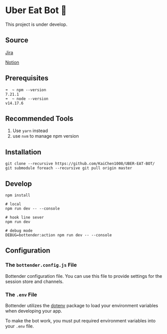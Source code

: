 # Uber Eat Bot 🤖

This project is under develop.

## Source

[Jira]()

[Notion]()

## Prerequisites 

```
➜  ~ npm --version
7.21.1
➜  ~ node --version
v14.17.6
```

## Recommended Tools
1. Use `yarn` instead
2. use `nvm` to manage npm version


## Installation
```
git clone --recursive https://github.com/KaiChen1008/UBER-EAT-BOT/
git submodule foreach --recursive git pull origin master
```

## Develop
```
npm install

# local
npm run dev -- --console

# hook line sever
npm run dev

# debug mode
DEBUG=bottender:action npm run dev -- --console
```



## Configuration

### The `bottender.config.js` File

Bottender configuration file. You can use this file to provide settings for the session store and channels.

### The `.env` File

Bottender utilizes the [dotenv](https://www.npmjs.com/package/dotenv) package to load your environment variables when developing your app.

To make the bot work, you must put required environment variables into your `.env` file.
